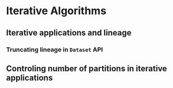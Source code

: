# Iterative Algorithms

## Iterative applications and lineage

### Truncating lineage in `Dataset` API

## Controling number of partitions in iterative applications

